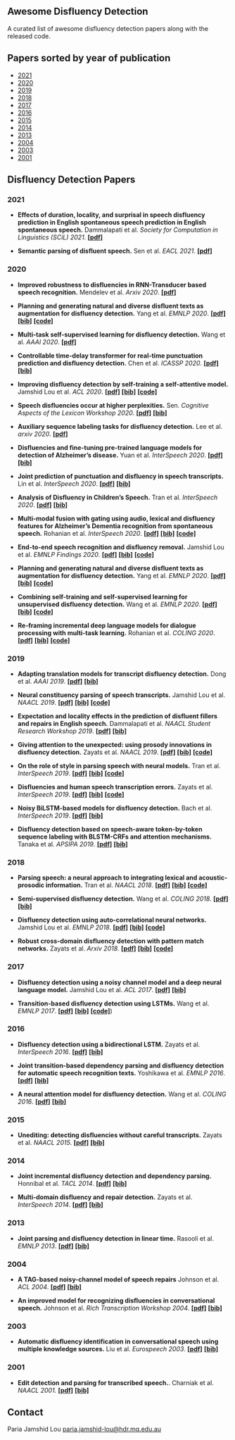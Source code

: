 ## Awesome Disfluency Detection
A curated list of awesome disfluency detection papers along with the released code.

## Papers sorted by year of publication
- [2021](#2021)
- [2020](#2020)
- [2019](#2019)
- [2018](#2018)
- [2017](#2017)
- [2016](#2016)
- [2015](#2015)
- [2014](#2014)
- [2013](#2013)
- [2004](#2004)
- [2003](#2003)
- [2001](#2001)

## Disfluency Detection Papers
### 2021
- **Effects of duration, locality, and surprisal in speech disfluency prediction in English spontaneous speech prediction in English spontaneous speech.** Dammalapati et al. *Society for Computation in Linguistics (SCiL) 2021*. [**[pdf]**](https://scholarworks.umass.edu/cgi/viewcontent.cgi?article=1229&context=scil)

- **Semantic parsing of disfluent speech.** Sen et al. *EACL 2021*. [**[pdf]**](https://assets.amazon.science/14/96/a1234b3941b98728d63540833193/semantic-partsing-of-disfluent-speech.pdf)

### 2020
- **Improved robustness to disfluencies in RNN-Transducer based speech recognition.** Mendelev et al. *Arxiv 2020*. [**[pdf]**](https://arxiv.org/pdf/2012.06259.pdf) 

- **Planning and generating natural and diverse disfluent texts as augmentation for disfluency detection.** Yang et al. *EMNLP 2020*. [**[pdf]**](https://www.aclweb.org/anthology/2020.emnlp-main.113.pdf) [**[bib]**](https://www.aclweb.org/anthology/2020.emnlp-main.113.bib) [**[code]**](https://github.com/GT-SALT/Disfluency-Generation-and-Detection)

- **Multi-task self-supervised learning for disfluency detection.** Wang et al. *AAAI 2020*. [**[pdf]**](https://arxiv.org/pdf/1908.05378.pdf) 

- **Controllable time-delay transformer for real-time punctuation prediction and disfluency detection.** Chen et al. *ICASSP 2020*. [**[pdf]**](https://arxiv.org/pdf/2003.01309.pdf) [**[bib]**](https://dblp.org/rec/conf/icassp/ChenCLW20.html?view=bibtex)

- **Improving disfluency detection by self-training a self-attentive model.** Jamshid Lou et al. *ACL 2020*. [**[pdf]**](https://www.aclweb.org/anthology/2020.acl-main.346.pdf) [**[bib]**](https://www.aclweb.org/anthology/2020.acl-main.346.bib) [**[code]**](https://github.com/pariajm/joint-disfluency-detector-and-parser)

- **Speech disfluencies occur at higher perplexities.** Sen. *Cognitive Aspects of the Lexicon Workshop 2020*. [**[pdf]**](https://www.aclweb.org/anthology/2020.cogalex-1.11.pdf) [**[bib]**](https://www.aclweb.org/anthology/2020.cogalex-1.11.bib)

- **Auxiliary sequence labeling tasks for disfluency detection.** Lee et al. *arxiv 2020*. [**[pdf]**](https://arxiv.org/pdf/2011.04512v1.pdf) 

- **Disfluencies and fine-tuning pre-trained language models for detection of Alzheimer’s disease.** Yuan et al. *InterSpeech 2020*. [**[pdf]**](https://www.isca-speech.org/archive/Interspeech_2020/pdfs/2516.pdf) [**[bib]**](https://isca-speech.org/archive/Interspeech_2020/abstracts/2516.html)

- **Joint prediction of punctuation and disfluency in speech transcripts.** Lin et al. *InterSpeech 2020*. [**[pdf]**](http://www.interspeech2020.org/uploadfile/pdf/Mon-2-5-9.pdf) [**[bib]**](https://isca-speech.org/archive/Interspeech_2020/abstracts/1277.html)

- **Analysis of Disfluency in Children’s Speech.** Tran et al. *InterSpeech 2020*. [**[pdf]**](https://isca-speech.org/archive/Interspeech_2020/pdfs/3037.pdf) [**[bib]**](https://isca-speech.org/archive/Interspeech_2020/abstracts/3037.html)

- **Multi-modal fusion with gating using audio, lexical and disfluency features for Alzheimer’s Dementia recognition from spontaneous speech.** Rohanian et al. *InterSpeech 2020*. [**[pdf]**](https://isca-speech.org/archive/Interspeech_2020/pdfs/2721.pdf) [**[bib]**](https://isca-speech.org/archive/Interspeech_2020/abstracts/2721.html) [**[code]**](https://github.com/mortezaro/ad-recognition-from-speech) 

- **End-to-end speech recognition and disfluency removal.** Jamshid Lou et al. *EMNLP Findings 2020*. [**[pdf]**](https://arxiv.org/abs/2009.10298v2) [**[bib]**](https://www.aclweb.org/anthology/2020.findings-emnlp.186.bib) [**[code]**](https://github.com/pariajm/e2e-asr-and-disfluency-removal-evaluator)

- **Planning and generating natural and diverse disfluent texts as augmentation for disfluency detection.** Yang et al. *EMNLP 2020*. [**[pdf]**](https://www.cc.gatech.edu/~dyang888/docs/emnlp20_disfluency.pdf) [**[bib]**](https://www.aclweb.org/anthology/2020.emnlp-main.113.bib) [**[code]**](https://github.com/GT-SALT/Disfluency-Generation-and-Detection/tree/main/disfluency-detection)

- **Combining self-training and self-supervised learning for unsupervised disfluency detection.** Wang et al. *EMNLP 2020*. [**[pdf]**](http://ir.hit.edu.cn/~slwang/emnlp2020.pdf) [**[bib]**](https://www.aclweb.org/anthology/2020.emnlp-main.142.bib) [**[code]**](https://github.com/scir-zywang/self-supervised-active-learning-disfluency)

- **Re-framing incremental deep language models for dialogue processing with multi-task learning.** Rohanian et al. *COLING 2020*. [**[pdf]**](https://www.aclweb.org/anthology/2020.coling-main.43.pdf) [**[bib]**](https://www.aclweb.org/anthology/2020.coling-main.43.bib) [**[code]**](https://github.com/mortezaro/mtl-disfluency-detection)

### 2019
- **Adapting translation models for transcript disfluency detection.** Dong et al. *AAAI 2019*. [**[pdf]**](https://www.aaai.org/ojs/index.php/AAAI/article/view/4597) [**[bib]**](https://ojs.aaai.org/index.php/AAAI/citationstylelanguage/download/bibtex?submissionId=4597&publicationId=3002)

- **Neural constituency parsing of speech transcripts.** Jamshid Lou et al. *NAACL 2019*. [**[pdf]**](https://www.aclweb.org/anthology/N19-1282.pdf) [**[bib]**](https://www.aclweb.org/anthology/N19-1282.bib) [**[code]**](https://github.com/pariajm/joint-disfluency-detector-and-parser/tree/naacl2019)

- **Expectation and locality effects in the prediction of disfluent fillers and repairs in English speech.** Dammalapati et al. *NAACL Student Research Workshop 2019*. [**[pdf]**](https://www.aclweb.org/anthology/N19-3015.pdf) [**[bib]**](https://www.aclweb.org/anthology/N19-3015.bib)

- **Giving attention to the unexpected: using prosody innovations in disfluency detection.** Zayats et al. *NAACL 2019*. [**[pdf]**](https://www.aclweb.org/anthology/N19-1008.pdf) [**[bib]**](https://www.aclweb.org/anthology/N19-1008.bib) [**[code]**](https://github.com/vickyzayats/disfluency_detection)

- **On the role of style in parsing speech with neural models.** Tran et al. *InterSpeech 2019*. [**[pdf]**](https://www.isca-speech.org/archive/Interspeech_2019/pdfs/3122.pdf) [**[bib]**](https://www.semanticscholar.org/paper/On-the-Role-of-Style-in-Parsing-Speech-with-Neural-Tran-Yuan/6658f850d2d7d4fa899bf2c8da93fc5ef1bd00b6) [**[code]**](https://github.com/trangham283/prosody_nlp/tree/master/code/self_attn_speech_parser)

- **Disfluencies and human speech transcription errors.** Zayats et al. *InterSpeech 2019*. [**[pdf]**](https://www.isca-speech.org/archive/Interspeech_2019/pdfs/3134.pdf) [**[bib]**](https://www.isca-speech.org/archive/Interspeech_2019/abstracts/3134.html) [**[code]**](https://github.com/vickyzayats/switchboard_corrected_reannotated)

- **Noisy BiLSTM-based models for disfluency detection.** Bach et al. *InterSpeech 2019*. [**[pdf]**](https://www.isca-speech.org/archive/Interspeech_2019/abstracts/1336.html) [**[bib]**]()
 
- **Disfluency detection based on speech-aware token-by-token sequence labeling with BLSTM-CRFs and attention mechanisms.** Tanaka et al. *APSIPA 2019*. [**[pdf]**](http://www.apsipa.org/proceedings/2019/pdfs/185.pdf) [**[bib]**](https://dblp.org/rec/conf/apsipa/TanakaMMOA19.html?view=bibtex)

### 2018
- **Parsing speech: a neural approach to integrating lexical and acoustic-prosodic information.** Tran et al. *NAACL 2018*. [**[pdf]**](https://www.aclweb.org/anthology/N18-1007.pdf) [**[bib]**](https://www.aclweb.org/anthology/N18-1007.bib) [**[code]**](https://github.com/shtoshni92/speech_parsing)

- **Semi-supervised disfluency detection.** Wang et al. *COLING 2018*. [**[pdf]**](https://www.aclweb.org/anthology/C18-1299.pdf) [**[bib]**](https://www.aclweb.org/anthology/C18-1299.bib)

- **Disfluency detection using auto-correlational neural networks.** Jamshid Lou et al. *EMNLP 2018*. [**[pdf]**](https://www.aclweb.org/anthology/D18-1490.pdf) [**[bib]**](https://www.aclweb.org/anthology/D18-1490.bib) [**[code]**](https://github.com/pariajm/deep-disfluency-detector)

- **Robust cross-domain disfluency detection with pattern match networks.** Zayats et al. *Arxiv 2018*. [**[pdf]**](https://arxiv.org/pdf/1811.07236.pdf) [**[bib]**](https://dblp.org/rec/journals/corr/abs-1811-07236.html?view=bibtex) [**[code]**](https://github.com/vickyzayats/disfluency_detection)

### 2017
- **Disfluency detection using a noisy channel model and a deep neural language model.** Jamshid Lou et al. *ACL 2017*. [**[pdf]**](https://www.aclweb.org/anthology/P17-2087.pdf) [**[bib]**](https://www.aclweb.org/anthology/P17-2087.bib)

- **Transition-based disfluency detection using LSTMs.** Wang et al. *EMNLP 2017*. [**[pdf]**](https://www.aclweb.org/anthology/D17-1296.pdf) [**[bib]**](https://www.aclweb.org/anthology/D17-1296.bib) [**[code]**](https://github.com/hitwsl/transition_disfluency))

### 2016
- **Disfluency detection using a bidirectional LSTM.** Zayats et al. *InterSpeech 2016*. [**[pdf]**](https://www.isca-speech.org/archive/Interspeech_2016/pdfs/1247.PDF) [**[bib]**](https://dblp.org/rec/conf/interspeech/ZayatsOH16.html?view=bibtex)

- **Joint transition-based dependency parsing and disfluency detection for automatic speech recognition texts.** Yoshikawa et al. *EMNLP 2016*. [**[pdf]**](https://www.aclweb.org/anthology/D16-1109.pdf) [**[bib]**](https://www.aclweb.org/anthology/D16-1109.bib)

- **A neural attention model for disfluency detection.** Wang et al. *COLING 2016*. [**[pdf]**](https://www.aclweb.org/anthology/C16-1027/) [**[bib]**](https://www.aclweb.org/anthology/C16-1027.bib)

### 2015 
- **Unediting: detecting disfluencies without careful transcripts.** Zayats et al. *NAACL 2015*. [**[pdf]**](https://www.aclweb.org/anthology/N15-1161.pdf) [**[bib]**](https://www.aclweb.org/anthology/N15-1161.bib)

### 2014
- **Joint incremental disfluency detection and dependency parsing.** Honnibal et al. *TACL 2014*. [**[pdf]**](https://www.aclweb.org/anthology/Q14-1011.pdf) [**[bib]**](https://www.aclweb.org/anthology/Q14-1011.bib)

- **Multi-domain disfluency and repair detection.** Zayats et al. *InterSpeech 2014*. [**[pdf]**](https://www.isca-speech.org/archive/archive_papers/interspeech_2014/i14_2907.pdf) [**[bib]**](https://www.semanticscholar.org/paper/Multi-domain-disfluency-and-repair-detection-Zayats-Ostendorf/0f6bf36f825ee0904591d16fbf69714f017d9045)

### 2013
- **Joint parsing and disfluency detection in linear time.** Rasooli et al. *EMNLP 2013*. [**[pdf]**](https://www.aclweb.org/anthology/D13-1013.pdf) [**[bib]**](https://www.aclweb.org/anthology/D13-1013.bib)

### 2004
- **A TAG-based noisy-channel model of speech repairs** Johnson et al. *ACL 2004*. [**[pdf]**](https://www.aclweb.org/anthology/P04-1005.pdf) [**[bib]**](https://www.aclweb.org/anthology/P04-1005.bib)

- **An improved model for recognizing disfluencies in conversational speech.** Johnson et al. *Rich Transcription Workshop 2004*. [**[pdf]**](http://web.science.mq.edu.au/~mjohnson/papers/rt04.pdf) [**[bib]**](http://citeseerx.ist.psu.edu/viewdoc/summary?doi=10.1.1.86.6045)

### 2003
- **Automatic disfluency identification in conversational speech using multiple knowledge sources.** Liu et al. *Eurospeech 2003*. [**[pdf]**](http://www.cs.columbia.edu/~julia/papers/liu03.pdf) [**[bib]**](data:application/octet-stream;charset=utf-16le;base64,QGlucHJvY2VlZGluZ3N7TGl1MjAwM0F1dG9tYXRpY0RJLAogIHRpdGxlPXtBdXRvbWF0aWMgZGlzZmx1ZW5jeSBpZGVudGlmaWNhdGlvbiBpbiBjb252ZXJzYXRpb25hbCBzcGVlY2ggdXNpbmcgbXVsdGlwbGUga25vd2xlZGdlIHNvdXJjZXN9LAogIGF1dGhvcj17WWFuZyBMaXUgYW5kIEUuIFNocmliZXJnIGFuZCBBLiBTdG9sY2tlfSwKICBib29rdGl0bGU9e0lOVEVSU1BFRUNIfSwKICB5ZWFyPXsyMDAzfQp9)

### 2001
- **Edit detection and parsing for transcribed speech.**. Charniak et al. *NAACL 2001*. [**[pdf]**](https://www.aclweb.org/anthology/N01-1016/) [**[bib]**](https://www.aclweb.org/anthology/N01-1016.bib)

## Contact
Paria Jamshid Lou <paria.jamshid-lou@hdr.mq.edu.au>
